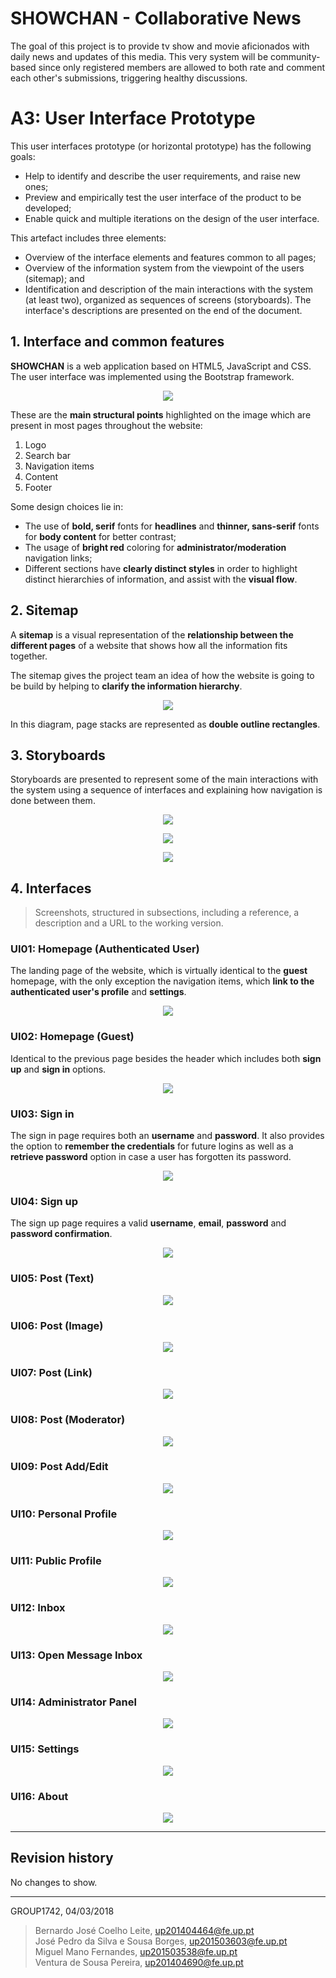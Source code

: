 # SHOWCHAN - Collaborative News
The goal of this project is to provide tv show and movie aficionados with daily news and updates of this media. This very system will be community-based since only registered members are allowed to both rate and comment each other's submissions, triggering healthy discussions.

# A3: User Interface Prototype

This user interfaces prototype (or horizontal prototype) has the following goals:

* Help to identify and describe the user requirements, and raise new ones;
* Preview and empirically test the user interface of the product to be developed;
* Enable quick and multiple iterations on the design of the user interface.

This artefact includes three elements:

* Overview of the interface elements and features common to all pages;
* Overview of the information system from the viewpoint of the users (sitemap); and
* Identification and description of the main interactions with the system (at least two), organized as sequences of screens (storyboards).
The interface's descriptions are presented on the end of the document.

## 1. Interface and common features

**SHOWCHAN** is a web application based on HTML5, JavaScript and CSS. The user interface was implemented using the Bootstrap framework.
<p align="center"><img src="screenshots/common-features.png"></p>

These are the **main structural points** highlighted on the image which are present in most pages throughout the website:
1. Logo
2. Search bar
3. Navigation items
4. Content
5. Footer

Some design choices lie in:
* The use of **bold, serif** fonts for **headlines** and **thinner, sans-serif** fonts for **body content** for better contrast;
* The usage of **bright red** coloring for **administrator/moderation** navigation links;
* Different sections have **clearly distinct styles** in order to highlight distinct hierarchies of information, and assist with the **visual flow**.


## 2. Sitemap
 
A **sitemap** is a visual representation of the **relationship between the different pages** of a website that shows how all the information fits together.

The sitemap gives the project team an idea of how the website is going to be build by helping to **clarify the information hierarchy**.

<p align="center"><img src="screenshots/sitemap.png"></p>

In this diagram, page stacks are represented as **double outline rectangles**.
 
## 3. Storyboards
Storyboards are presented to represent some of the main interactions with the system using a sequence of interfaces and explaining how navigation is done between them.

<p align="center"><img src="screenshots/story-board-1.png"></p>
<p align="center"><img src="screenshots/story-board-2.png"></p>
<p align="center"><img src="screenshots/story-board-3.png"></p>
 
## 4. Interfaces
 
> Screenshots, structured in subsections, including a reference, a description and a URL to the working version.
 
### UI01: Homepage (Authenticated User)
The landing page of the website, which is virtually identical to the **guest** homepage, with the only exception the navigation items, which **link to the authenticated user's profile** and **settings**.
<p align="center"><img src="screenshots/homepage.png"></p>

### UI02: Homepage (Guest)
Identical to the previous page besides the header which includes both **sign up** and **sign in** options.
<p align="center"><img src="screenshots/homepage-guest.png"></p>

### UI03: Sign in
The sign in page requires both an **username** and **password**. It also provides the option to **remember the credentials** for future logins as well as a **retrieve password** option in case a user has forgotten its password.
<p align="center"><img src="screenshots/signin.png"></p>

### UI04: Sign up
The sign up page requires a valid **username**, **email**, **password** and **password confirmation**.
<p align="center"><img src="screenshots/signup.png"></p>

### UI05: Post (Text)
<p align="center"><img src="screenshots/post.png"></p>

### UI06: Post (Image)
<p align="center"><img src="screenshots/post-image.png"></p>

### UI07: Post (Link)
<p align="center"><img src="screenshots/post-link.png"></p>

### UI08: Post (Moderator)
<p align="center"><img src="screenshots/post-moderator.png"></p>

### UI09: Post Add/Edit
<p align="center"><img src="screenshots/post-params.png"></p>

### UI10: Personal Profile
<p align="center"><img src="screenshots/profile.png"></p>

### UI11: Public Profile
<p align="center"><img src="screenshots/public-profile.png"></p>

### UI12: Inbox
<p align="center"><img src="screenshots/inbox.png"></p>

### UI13: Open Message Inbox
<p align="center"><img src="screenshots/inbox-open.png"></p>

### UI14: Administrator Panel
<p align="center"><img src="screenshots/admin.png"></p>

### UI15: Settings
<p align="center"><img src="screenshots/settings.png"></p>

### UI16: About
<p align="center"><img src="screenshots/about.png"></p>
 
***
 
## Revision history
 
No changes to show.
 
***
 
GROUP1742, 04/03/2018
 
> Bernardo José Coelho Leite, up201404464@fe.up.pt  
> José Pedro da Silva e Sousa Borges, up201503603@fe.up.pt  
> Miguel Mano Fernandes, up201503538@fe.up.pt  
> Ventura de Sousa Pereira, up201404690@fe.up.pt  
